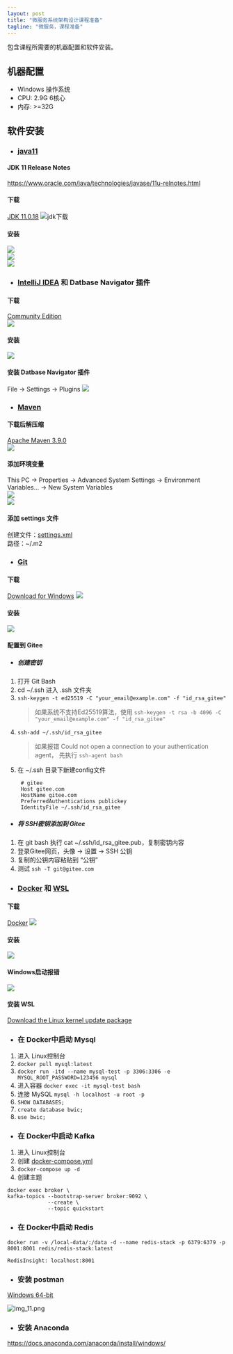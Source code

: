 ```yaml
---
layout: post
title: "微服务系统架构设计课程准备"
tagline: "微服务，课程准备"
---
```


包含课程所需要的机器配置和软件安装。

## 机器配置
* Windows 操作系统
* CPU: 2.9G 6核心
* 内存: >=32G


## 软件安装
* ### [java11](https://www.oracle.com/java/technologies/downloads/#java11-windows)
#### JDK 11 Release Notes
https://www.oracle.com/java/technologies/javase/11u-relnotes.html

#### 下载
[JDK 11.0.18](https://www.oracle.com/java/technologies/downloads/#java11-windows)
![jdk下载](https://raw.githubusercontent.com/yuqisun/yuqisun.github.io/master/_posts/images/jdk11_download.png)

#### 安装
![](https://raw.githubusercontent.com/yuqisun/yuqisun.github.io/master/_posts/images/jdk11_install_step1.png)  
![](https://raw.githubusercontent.com/yuqisun/yuqisun.github.io/master/_posts/images/jdk11_install_step2.png)  
![](https://raw.githubusercontent.com/yuqisun/yuqisun.github.io/master/_posts/images/jdk11_install_step3.png)


* ### [IntelliJ IDEA](https://www.jetbrains.com/idea/download/?ij80pr#section=windows) 和 Datbase Navigator 插件
#### 下载
[Community Edition](https://raw.githubusercontent.com/yuqisun/yuqisun.github.io/master/_posts/images/idea_download.png)  
![](https://raw.githubusercontent.com/yuqisun/yuqisun.github.io/master/_posts/images/idea_download.png)

#### 安装
![](https://raw.githubusercontent.com/yuqisun/yuqisun.github.io/master/_posts/images/idea_install.png)

#### 安装 Datbase Navigator 插件
File -> Settings -> Plugins
![](https://raw.githubusercontent.com/yuqisun/yuqisun.github.io/master/_posts/images/Database_Navigator.png)


* ### [Maven](https://maven.apache.org/download.cgi)
#### 下载后解压缩
[Apache Maven 3.9.0](https://maven.apache.org/download.cgi)  
![](https://raw.githubusercontent.com/yuqisun/yuqisun.github.io/master/_posts/images/maven_download.png)

#### 添加环境变量
This PC -> Properties -> Advanced System Settings -> Environment Variables... -> New System Variables  
![](https://raw.githubusercontent.com/yuqisun/yuqisun.github.io/master/_posts/images/maven_home.png)  
![](https://raw.githubusercontent.com/yuqisun/yuqisun.github.io/master/_posts/images/maven_home_path.png)

#### 添加 settings 文件
创建文件：[settings.xml](https://raw.githubusercontent.com/yuqisun/yuqisun.github.io/master/_posts/files/settings.xml)  
路径：~/.m2


* ### [Git](https://git-scm.com/downloads)
#### 下载
[Download for Windows](https://git-scm.com/download/win)
![](https://raw.githubusercontent.com/yuqisun/yuqisun.github.io/master/_posts/images/git_download.png)

#### 安装
![](https://raw.githubusercontent.com/yuqisun/yuqisun.github.io/master/_posts/images/git_install.png)

#### 配置到 Gitee
* ##### 创建密钥
1. 打开 Git Bash
2. cd ~/.ssh 进入 .ssh 文件夹
3. `ssh-keygen -t ed25519 -C "your_email@example.com" -f "id_rsa_gitee"`
    > 如果系统不支持Ed25519算法，使用 `ssh-keygen -t rsa -b 4096 -C "your_email@example.com" -f "id_rsa_gitee"`
4. `ssh-add ~/.ssh/id_rsa_gitee`
    > 如果报错 Could not open a connection to your authentication agent， 先执行 `ssh-agent bash`
5. 在 ~/.ssh 目录下新建config文件
   ```
    # gitee
    Host gitee.com
    HostName gitee.com
    PreferredAuthentications publickey
    IdentityFile ~/.ssh/id_rsa_gitee
   ```
* ##### 将 SSH密钥添加到 Gitee
1. 在 git bash 执行 cat ~/.ssh/id_rsa_gitee.pub，复制密钥内容
2. 登录Gitee网页，头像 -> 设置 -> SSH 公钥
3. 复制的公钥内容粘贴到 “公钥”
4. 测试 `ssh -T git@gitee.com`

* ### [Docker](https://www.docker.com/) 和 [WSL](https://learn.microsoft.com/en-us/windows/wsl/install-manual#step-4---download-the-linux-kernel-update-package)
#### 下载
[Docker](https://www.docker.com/)
![](https://raw.githubusercontent.com/yuqisun/yuqisun.github.io/master/_posts/images/docker_download.png)

#### 安装
![](https://raw.githubusercontent.com/yuqisun/yuqisun.github.io/master/_posts/images/docker_install.png)
#### Windows启动报错
![](https://raw.githubusercontent.com/yuqisun/yuqisun.github.io/master/_posts/images/docker_isntall_wsl_exception.png)
#### 安装 WSL
[Download the Linux kernel update package](https://learn.microsoft.com/en-us/windows/wsl/install-manual#step-4---download-the-linux-kernel-update-package)


* ### 在 Docker中启动 Mysql
1. 进入 Linux控制台
2. `docker pull mysql:latest`
3. `docker run -itd --name mysql-test -p 3306:3306 -e MYSQL_ROOT_PASSWORD=123456 mysql`
4. 进入容器 `docker exec -it mysql-test bash`
5. 连接 MySQL `mysql -h localhost -u root -p`
6. `SHOW DATABASES;`
7. `create database bwic;`
8. `use bwic;`

* ### 在 Docker中启动 Kafka
1. 进入 Linux控制台
2. 创建 [docker-compose.yml](https://raw.githubusercontent.com/yuqisun/yuqisun.github.io/master/_posts/files/docker-compose.yml)
3. `docker-compose up -d`
4. 创建主题
```shell
docker exec broker \
kafka-topics --bootstrap-server broker:9092 \
             --create \
             --topic quickstart
```


* ### 在 Docker中启动 Redis
`docker run -v /local-data/:/data -d --name redis-stack -p 6379:6379 -p 8001:8001 redis/redis-stack:latest`

`RedisInsight: localhost:8001`

* ### 安装 postman
[Windows 64-bit](https://www.postman.com/downloads/?utm_source=postman-home)

![img_11.png](https://raw.githubusercontent.com/yuqisun/yuqisun.github.io/master/_posts/images/postman.png)

* ### 安装 Anaconda
https://docs.anaconda.com/anaconda/install/windows/
